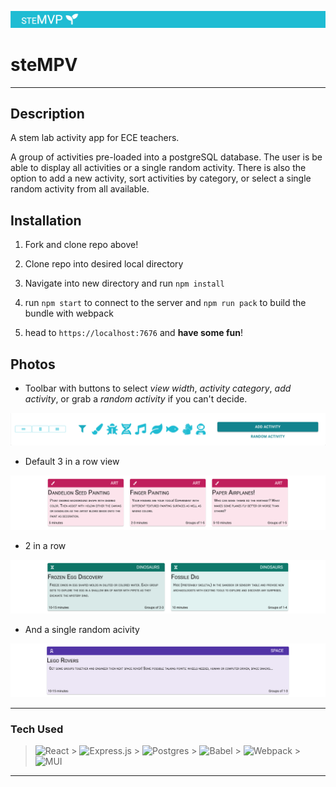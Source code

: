 ![](/client/public/assets/header.png)

# steMPV

---

## **Description**

A stem lab activity app for ECE teachers.

A group of activities pre-loaded into a postgreSQL database. The user is be able to display all activities or a single random activity. There is also the option to add a new activity, sort activities by category, or select a single random activity from all available.

## **Installation**

1. Fork and clone repo above!

2. Clone repo into desired local directory

3. Navigate into new directory and run `npm install`

4. run `npm start` to connect to the server and `npm run pack` to build the bundle with webpack

5. head to `https://localhost:7676` and **have some fun**!

## **Photos**

- Toolbar with buttons to select _view width_, _activity category_, _add activity_, or grab a _random activity_ if you can't decide.

![](/client/public/assets/toolbar.png)

- Default 3 in a row view

![](/client/public/assets/three.png)

- 2 in a row

![](/client/public/assets/two.png)

- And a single random acivity

![](/client/public/assets/random.png)

---

### Tech Used

> ![React](https://img.shields.io/badge/react-%2320232a.svg?style=for-the-badge&logo=react&logoColor=%2361DAFB) > ![Express.js](https://img.shields.io/badge/express.js-%23404d59.svg?style=for-the-badge&logo=express&logoColor=%2361DAFB) > ![Postgres](https://img.shields.io/badge/postgres-%23316192.svg?style=for-the-badge&logo=postgresql&logoColor=white) > ![Babel](https://img.shields.io/badge/Babel-F9DC3e?style=for-the-badge&logo=babel&logoColor=black) > ![Webpack](https://img.shields.io/badge/webpack-%238DD6F9.svg?style=for-the-badge&logo=webpack&logoColor=black) > ![MUI](https://img.shields.io/badge/MUI-%230081CB.svg?style=for-the-badge&logo=material-ui&logoColor=white)

---
